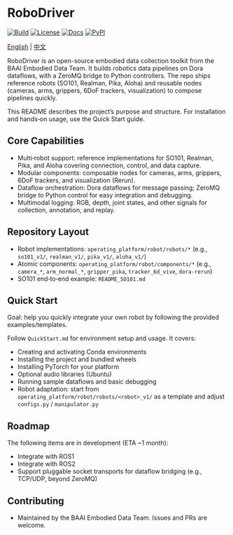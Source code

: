 # RoboDriver

<!-- Badges -->
<p>
  <a href=".github/workflows/ci.yml"><img alt="Build" src="https://img.shields.io/badge/CI-setup_pending-lightgrey"></a>
  <a href="LICENSE"><img alt="License" src="https://img.shields.io/badge/License-Apache_2.0-blue.svg"></a>
  <a href="QuickStart.md"><img alt="Docs" src="https://img.shields.io/badge/docs-QuickStart-green"></a>
  <a href="#"><img alt="PyPI" src="https://img.shields.io/badge/PyPI-pending-lightgrey"></a>
  
</p>

[English](./README_en.md) | [中文](./README.md)

RoboDriver is an open-source embodied data collection toolkit from the BAAI Embodied Data Team. It builds robotics data pipelines on Dora dataflows, with a ZeroMQ bridge to Python controllers. The repo ships reference robots (SO101, Realman, Pika, Aloha) and reusable nodes (cameras, arms, grippers, 6DoF trackers, visualization) to compose pipelines quickly.

This README describes the project’s purpose and structure. For installation and hands‑on usage, use the Quick Start guide.

## Core Capabilities

- Multi‑robot support: reference implementations for SO101, Realman, Pika, and Aloha covering connection, control, and data capture.
- Modular components: composable nodes for cameras, arms, grippers, 6DoF trackers, and visualization (Rerun).
- Dataflow orchestration: Dora dataflows for message passing; ZeroMQ bridge to Python control for easy integration and debugging.
- Multimodal logging: RGB, depth, joint states, and other signals for collection, annotation, and replay.

## Repository Layout

- Robot implementations: `operating_platform/robot/robots/*` (e.g., `so101_v1/`, `realman_v1/`, `pika_v1/`, `aloha_v1/`)
- Atomic components: `operating_platform/robot/components/*` (e.g., `camera_*`, `arm_normal_*`, `gripper_pika`, `tracker_6d_vive`, `dora-rerun`)
- SO101 end‑to‑end example: `README_SO101.md`

## Quick Start

Goal: help you quickly integrate your own robot by following the provided examples/templates.

Follow `QuickStart.md` for environment setup and usage. It covers:

- Creating and activating Conda environments
- Installing the project and bundled wheels
- Installing PyTorch for your platform
- Optional audio libraries (Ubuntu)
- Running sample dataflows and basic debugging
- Robot adaptation: start from `operating_platform/robot/robots/<robot>_v1/` as a template and adjust `configs.py` / `manipulator.py`

## Roadmap

The following items are in development (ETA ~1 month):

- Integrate with ROS1
- Integrate with ROS2
- Support pluggable socket transports for dataflow bridging (e.g., TCP/UDP, beyond ZeroMQ)

## Contributing

- Maintained by the BAAI Embodied Data Team. Issues and PRs are welcome.
